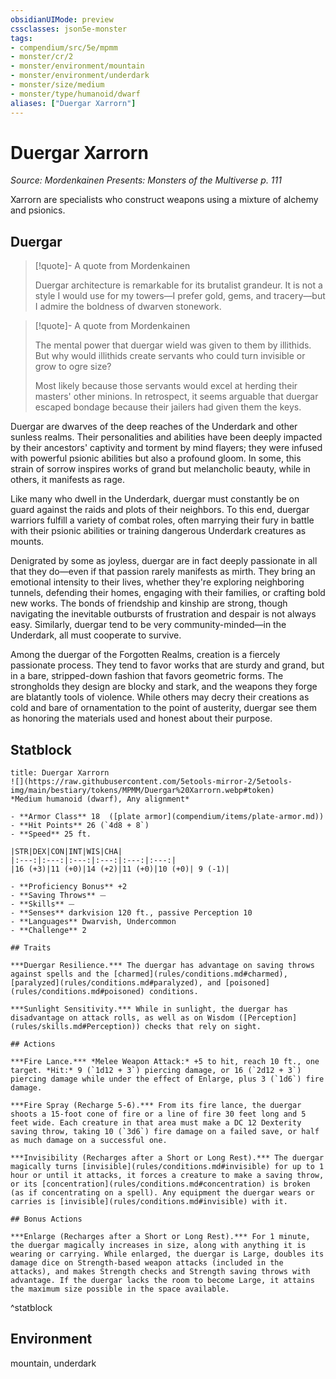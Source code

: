```yaml
---
obsidianUIMode: preview
cssclasses: json5e-monster
tags:
- compendium/src/5e/mpmm
- monster/cr/2
- monster/environment/mountain
- monster/environment/underdark
- monster/size/medium
- monster/type/humanoid/dwarf
aliases: ["Duergar Xarrorn"]
---
```

# Duergar Xarrorn
*Source: Mordenkainen Presents: Monsters of the Multiverse p. 111*  

Xarrorn are specialists who construct weapons using a mixture of alchemy and psionics.

## Duergar

> [!quote]- A quote from Mordenkainen  
> 
> Duergar architecture is remarkable for its brutalist grandeur. It is not a style I would use for my towers—I prefer gold, gems, and tracery—but I admire the boldness of dwarven stonework.

> [!quote]- A quote from Mordenkainen  
> 
> The mental power that duergar wield was given to them by illithids. But why would illithids create servants who could turn invisible or grow to ogre size?
> 
> Most likely because those servants would excel at herding their masters' other minions. In retrospect, it seems arguable that duergar escaped bondage because their jailers had given them the keys.

Duergar are dwarves of the deep reaches of the Underdark and other sunless realms. Their personalities and abilities have been deeply impacted by their ancestors' captivity and torment by mind flayers; they were infused with powerful psionic abilities but also a profound gloom. In some, this strain of sorrow inspires works of grand but melancholic beauty, while in others, it manifests as rage.

Like many who dwell in the Underdark, duergar must constantly be on guard against the raids and plots of their neighbors. To this end, duergar warriors fulfill a variety of combat roles, often marrying their fury in battle with their psionic abilities or training dangerous Underdark creatures as mounts.

Denigrated by some as joyless, duergar are in fact deeply passionate in all that they do—even if that passion rarely manifests as mirth. They bring an emotional intensity to their lives, whether they're exploring neighboring tunnels, defending their homes, engaging with their families, or crafting bold new works. The bonds of friendship and kinship are strong, though navigating the inevitable outbursts of frustration and despair is not always easy. Similarly, duergar tend to be very community-minded—in the Underdark, all must cooperate to survive.

Among the duergar of the Forgotten Realms, creation is a fiercely passionate process. They tend to favor works that are sturdy and grand, but in a bare, stripped-down fashion that favors geometric forms. The strongholds they design are blocky and stark, and the weapons they forge are blatantly tools of violence. While others may decry their creations as cold and bare of ornamentation to the point of austerity, duergar see them as honoring the materials used and honest about their purpose.

## Statblock

```ad-statblock
title: Duergar Xarrorn
![](https://raw.githubusercontent.com/5etools-mirror-2/5etools-img/main/bestiary/tokens/MPMM/Duergar%20Xarrorn.webp#token)
*Medium humanoid (dwarf), Any alignment*

- **Armor Class** 18  ([plate armor](compendium/items/plate-armor.md))
- **Hit Points** 26 (`4d8 + 8`)
- **Speed** 25 ft.

|STR|DEX|CON|INT|WIS|CHA|
|:---:|:---:|:---:|:---:|:---:|:---:|
|16 (+3)|11 (+0)|14 (+2)|11 (+0)|10 (+0)| 9 (-1)|

- **Proficiency Bonus** +2
- **Saving Throws** ⏤
- **Skills** ⏤
- **Senses** darkvision 120 ft., passive Perception 10
- **Languages** Dwarvish, Undercommon
- **Challenge** 2

## Traits

***Duergar Resilience.*** The duergar has advantage on saving throws against spells and the [charmed](rules/conditions.md#charmed), [paralyzed](rules/conditions.md#paralyzed), and [poisoned](rules/conditions.md#poisoned) conditions.

***Sunlight Sensitivity.*** While in sunlight, the duergar has disadvantage on attack rolls, as well as on Wisdom ([Perception](rules/skills.md#Perception)) checks that rely on sight.

## Actions

***Fire Lance.*** *Melee Weapon Attack:* +5 to hit, reach 10 ft., one target. *Hit:* 9 (`1d12 + 3`) piercing damage, or 16 (`2d12 + 3`) piercing damage while under the effect of Enlarge, plus 3 (`1d6`) fire damage.

***Fire Spray (Recharge 5-6).*** From its fire lance, the duergar shoots a 15-foot cone of fire or a line of fire 30 feet long and 5 feet wide. Each creature in that area must make a DC 12 Dexterity saving throw, taking 10 (`3d6`) fire damage on a failed save, or half as much damage on a successful one.

***Invisibility (Recharges after a Short or Long Rest).*** The duergar magically turns [invisible](rules/conditions.md#invisible) for up to 1 hour or until it attacks, it forces a creature to make a saving throw, or its [concentration](rules/conditions.md#concentration) is broken (as if concentrating on a spell). Any equipment the duergar wears or carries is [invisible](rules/conditions.md#invisible) with it.

## Bonus Actions

***Enlarge (Recharges after a Short or Long Rest).*** For 1 minute, the duergar magically increases in size, along with anything it is wearing or carrying. While enlarged, the duergar is Large, doubles its damage dice on Strength-based weapon attacks (included in the attacks), and makes Strength checks and Strength saving throws with advantage. If the duergar lacks the room to become Large, it attains the maximum size possible in the space available.
```
^statblock

## Environment

mountain, underdark